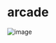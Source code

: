 # arcade

![image](https://github.com/Jimmy01240397/CTF-writeup/assets/57281249/c0363d59-15d2-4835-a11d-d8a7ab2cab86)
